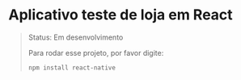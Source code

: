 <h1> Aplicativo teste de loja em React </h1>

> Status: Em desenvolvimento
>
> Para rodar esse projeto, por favor digite:
>
> ```
> npm install react-native
> ```
> 
